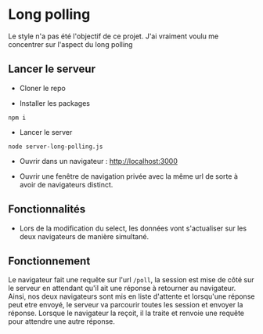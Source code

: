 # Long polling

Le style n'a pas été l'objectif de ce projet. J'ai vraiment voulu me concentrer sur l'aspect du long polling

## Lancer le serveur

- Cloner le repo

- Installer les packages
```
npm i
```

- Lancer le server
```
node server-long-polling.js
```

- Ouvrir dans un navigateur : [http://localhost:3000](http://localhost:3000)

- Ouvrir une fenêtre de navigation privée avec la même url de sorte à avoir de navigateurs distinct.

## Fonctionnalités

- Lors de la modification du select, les données vont s'actualiser sur les deux navigateurs de manière simultané.

## Fonctionnement

Le navigateur fait une requête sur l'url ```/poll```, la session est mise de côté sur le serveur en attendant qu'il ait une réponse à retourner au navigateur.
Ainsi, nos deux navigateurs sont mis en liste d'attente et lorsqu'une réponse peut etre envoyé, le serveur va parcourir toutes les session et envoyer la réponse.
Lorsque le navigateur la reçoit, il la traite et renvoie une requête pour attendre une autre réponse.